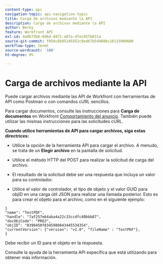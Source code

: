 ```yaml
---
content-type: api
navigation-topic: api-navigation-topic
title: Carga de archivos mediante la API
description: Carga de archivos mediante la API
author: Becky
feature: Workfront API
exl-id: 4e0b73b6-0d6d-4971-a87a-dfec85fb031a
source-git-commit: f050c8b95145552c9ed67b549608c16115000606
workflow-type: tm+mt
source-wordcount: '188'
ht-degree: 0%

---
```


# Carga de archivos mediante la API

Puede cargar archivos mediante las API de Workfront con herramientas de API como Postman o con comandos cURL sencillos.

Para cargar documentos, consulte las instrucciones para **Carga de documentos** en Workfront [Comportamiento del anuncio](https://one.workfront.com/s/document-item?bundleId=the-new-workfront-experience&amp;topicId=Content%2FWF_API%2FGeneral%2Fapi-basics.html). También puede utilizar las mismas instrucciones para las solicitudes cURL.

**Cuando utilice herramientas de API para cargar archivos, siga estas directrices:**

* Utilice la opción de la herramienta API para cargar el archivo. A menudo, se trata de un **Elegir archivo** en la pantalla de solicitud.

* Utilice el método HTTP del POST para realizar la solicitud de carga del archivo.

* El resultado de la solicitud debe ser una respuesta que incluya un valor para su controlador.

* Utilice el valor de controlador, el tipo de objeto y el valor GUID para objID en una carga útil JSON para realizar una llamada posterior. Esto es para crear el objeto para el archivo, como en el siguiente ejemplo:

```
}
"name": "TestPDF",
"handle": "7af257e64aba4a22c33ccdfc40bbb87",
"docObjCode": "PROJ",
"objID": "0398450f8345980843445534354",
"currentVersion": {"version": "v1.0", "fileName" : "TestPDF"},
}
```

Debe recibir un ID para el objeto en la respuesta.

Consulte la ayuda de la herramienta API específica que está utilizando para obtener más información.
